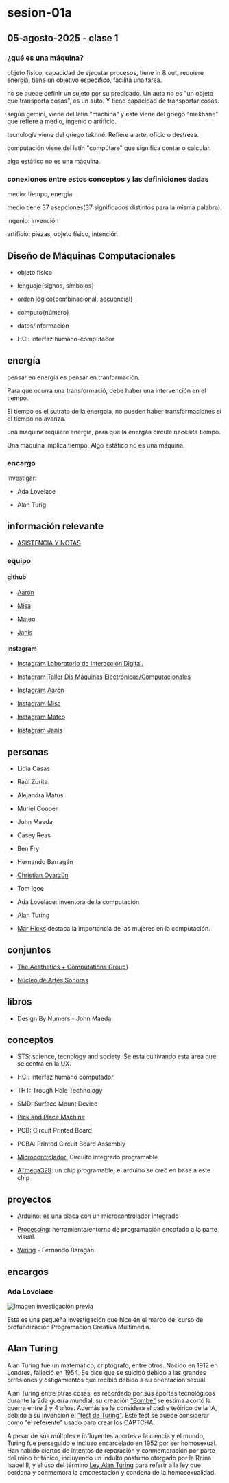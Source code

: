 # sesion-01a

## 05-agosto-2025 - clase 1

### ¿qué es una máquina?

objeto físico, capacidad de ejecutar procesos, tiene in & out, requiere energía, tiene un objetivo específico, facilita una tarea.

no se puede definir un sujeto por su predicado. Un auto no es "un objeto que transporta cosas", es un auto. Y tiene capacidad de transportar cosas.

según gemini, viene del latín "machina" y este viene del griego "mekhane" que refiere a medio, ingenio o artificio.

tecnología viene del griego tekhné. Refiere a arte, oficio o destreza.

computación viene del latín "compútare" que significa contar o calcular.

algo estático no es una máquina.

### conexiones entre estos conceptos y las definiciones dadas

medio: tiempo, energía

medio tiene 37 asepciones(37 significados distintos para la misma palabra).

ingenio: invención

artificio: piezas, objeto físico, intención

## Diseño de Máquinas Computacionales

- objeto físico

- lenguaje{signos, símbolos}

- orden lógico{combinacional, secuencial}

- cómputo{número}

- datos/información

- HCI: interfaz humano-computador

## energía

pensar en energía es pensar en tranformación.

Para que ocurra una transformació, debe haber una intervención en el tiempo.

El tiempo es el sutrato de la energpia, no pueden haber transformaciones si el tiempo no avanza.

una máquina requiere energía, para que la energáa circule necesita tiempo.

Una máquina implica tiempo. Algo estático no es una máquina.

### encargo

Investigar:

- Ada Lovelace

- Alan Turig

## información relevante

- [ASISTENCIA Y NOTAS](https://docs.google.com/spreadsheets/d/e/2PACX-1vRnFAEnt5oLCFWewvBVA58Pi46nAygd1loPPLg1okp0Uxrve20pwYoe92ZW1s2e01EFvVJ3CpKFXwVx/pubhtml)

### equipo

#### github

- [Aarón](https://github.com/montoyamoraga)

- [Misa](https://github.com/misaaaaaa)

- [Mateo](https://github.com/matbutom)

- [Janis](https://github.com/janisepulveda)

#### instagram

- [Instagram Laboratorio de Interacción Digital.](https://www.instagram.com/lid.udp)

- [Instagram Taller Dis Máquinas Electrónicas/Computacionales](https://www.instagram.com/teee.udp)

- [Instagram Aarón](https://www.instagram.com/montoyamoraga)

- [Instagram Misa](https://www.instagram.com/misaa.cc)

- [Instagram Mateo](https://www.instagram.com/matbutom)

- [Instagram Janis](https://www.instagram.com/jnsplv)

## personas

- Lidia Casas

- Raúl Zurita

- Alejandra Matus

- Muriel Cooper

- John Maeda

- Casey Reas

- Ben Fry

- Hernando Barragán

- [Christian Oyarzún](https://error404.cl)

- Tom Igoe

- Ada Lovelace: inventora de la computación

- Alan Turing

- [Mar Hicks](https://marhicks.com) destaca la importancia de las mujeres en la computación.

## conjuntos

- [The Aesthetics + Computations Group](https://acg.media.mit.edu)}

- [Núcleo de Artes Sonoras](https://nucleoartessonoras.bandcamp.com)

## libros

- Design By Numers - John Maeda

## conceptos

- STS: science, tecnology and society. Se esta cultivando esta área que se centra en la UX.

- HCI: interfaz humano computador

- THT: Trough Hole Technology

- SMD: Surface Mount Device

- [Pick and Place Machine](https://www.youtube.com/watch?v=8sKMdP88KUw)

- PCB: Circuit Printed Board

- PCBA: Printed Circuit Board Assembly

- [Microcontrolador:](https://es.wikipedia.org/wiki/Microcontrolador) Circuito integrado programable

- [ATmega328](https://en.wikipedia.org/wiki/ATmega328): un chip programable, el arduino se creó en base a este chip

## proyectos

- [Arduino:](https://www.arduino.cc) es una placa con un microcontrolador integrado

- [Processing](https://processing.org): herramienta/entorno de programación encofado a la parte visual.

- [Wiring](https://en.wikipedia.org/wiki/Wiring_(software)) - Fernando Baragán

## encargos

### Ada Lovelace

![Imagen investigación previa](./imagenes/adaLovelace-pcm.png)

Esta es una pequeña investigación que hice en el marco del curso de profundización Programación Creativa Multimedia.

## Alan Turing

Alan Turing fue un matemático, criptógrafo, entre otros. Nacido en 1912 en Londres, falleció en 1954. Se dice que se suicidó debido a las grandes prresiones y ostigamientos que recibió debido a su orientación sexual.

Alan Turing entre otras cosas, es recordado  por sus aportes tecnológicos durante la 2da guerra mundial, su creación ["Bombe"](https://www.codesandciphers.org.uk/virtualbp/tbombe/bombesc.htm) se estima acortó la guerra entre 2 y 4 años. Además se le considera el padre teóirico de la IA, debido a su invención el ["test de Turing"](https://turingtest.live). Este test se puede considerar como "el referente" usado para crear los CAPTCHA.

A pesar de sus múltples e influyentes aportes a la ciencia y el mundo, Turing fue perseguido e incluso encarcelado en 1952 por ser homosexual. Han habido ciertos de intentos de reparación y conmemoración por parte del reino británico, incluyendo un indulto póstumo otorgado por la Reina Isabel II, y el uso del término [Ley Alan Turing](https://es.wikipedia.org/wiki/Ley_Alan_Turing) para referir a la ley que perdona y conmemora la amonestación y condena de la homosexualidad.
